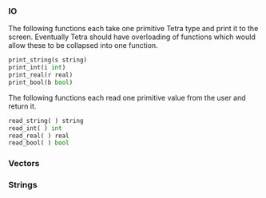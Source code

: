 ### IO

The following functions each take one primitive Tetra type and print it to the
screen.  Eventually Tetra should have overloading of functions which would allow
these to be collapsed into one function.

```python
print_string(s string)
print_int(i int)
print_real(r real)
print_bool(b bool)
```

The following functions each read one primitive value from the user and return
it.

```python
read_string( ) string
read_int( ) int
read_real( ) real
read_bool( ) bool
```




### Vectors


### Strings


